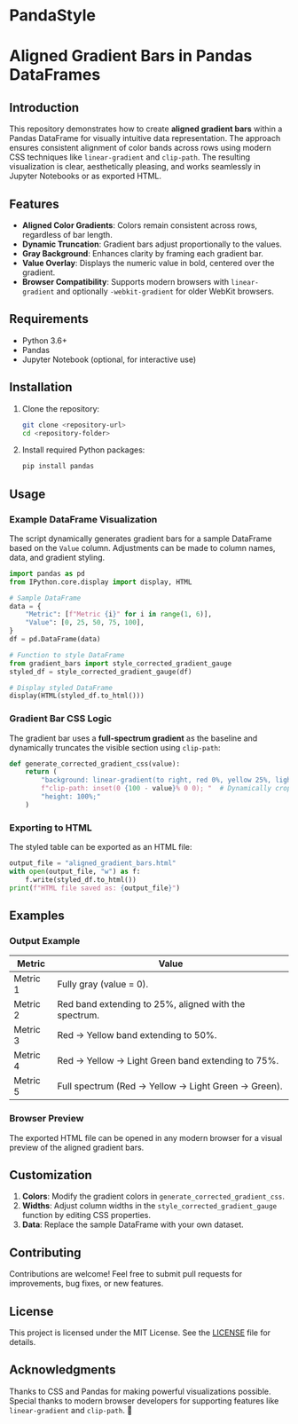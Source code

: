 # PandaStyle
# Aligned Gradient Bars in Pandas DataFrames

## Introduction
This repository demonstrates how to create **aligned gradient bars** within a Pandas DataFrame for visually intuitive data representation. The approach ensures consistent alignment of color bands across rows using modern CSS techniques like `linear-gradient` and `clip-path`. The resulting visualization is clear, aesthetically pleasing, and works seamlessly in Jupyter Notebooks or as exported HTML.

## Features
- **Aligned Color Gradients**: Colors remain consistent across rows, regardless of bar length.
- **Dynamic Truncation**: Gradient bars adjust proportionally to the values.
- **Gray Background**: Enhances clarity by framing each gradient bar.
- **Value Overlay**: Displays the numeric value in bold, centered over the gradient.
- **Browser Compatibility**: Supports modern browsers with `linear-gradient` and optionally `-webkit-gradient` for older WebKit browsers.

## Requirements
- Python 3.6+
- Pandas
- Jupyter Notebook (optional, for interactive use)

## Installation
1. Clone the repository:
   ```bash
   git clone <repository-url>
   cd <repository-folder>
   ```

2. Install required Python packages:
   ```bash
   pip install pandas
   ```

## Usage
### Example DataFrame Visualization
The script dynamically generates gradient bars for a sample DataFrame based on the `Value` column. Adjustments can be made to column names, data, and gradient styling.

```python
import pandas as pd
from IPython.core.display import display, HTML

# Sample DataFrame
data = {
    "Metric": [f"Metric {i}" for i in range(1, 6)],
    "Value": [0, 25, 50, 75, 100],
}
df = pd.DataFrame(data)

# Function to style DataFrame
from gradient_bars import style_corrected_gradient_gauge
styled_df = style_corrected_gradient_gauge(df)

# Display styled DataFrame
display(HTML(styled_df.to_html()))
```

### Gradient Bar CSS Logic
The gradient bar uses a **full-spectrum gradient** as the baseline and dynamically truncates the visible section using `clip-path`:

```python
def generate_corrected_gradient_css(value):
    return (
        "background: linear-gradient(to right, red 0%, yellow 25%, lightgreen 75%, green 100%); "
        f"clip-path: inset(0 {100 - value}% 0 0); "  # Dynamically crop the gradient
        "height: 100%;"
    )
```

### Exporting to HTML
The styled table can be exported as an HTML file:

```python
output_file = "aligned_gradient_bars.html"
with open(output_file, "w") as f:
    f.write(styled_df.to_html())
print(f"HTML file saved as: {output_file}")
```

## Examples
### Output Example
| Metric   | Value                                          |
|----------|-----------------------------------------------|
| Metric 1 | Fully gray (value = 0).                      |
| Metric 2 | Red band extending to 25%, aligned with the spectrum. |
| Metric 3 | Red → Yellow band extending to 50%.           |
| Metric 4 | Red → Yellow → Light Green band extending to 75%. |
| Metric 5 | Full spectrum (Red → Yellow → Light Green → Green).    |

### Browser Preview
The exported HTML file can be opened in any modern browser for a visual preview of the aligned gradient bars.

## Customization
1. **Colors**: Modify the gradient colors in `generate_corrected_gradient_css`.
2. **Widths**: Adjust column widths in the `style_corrected_gradient_gauge` function by editing CSS properties.
3. **Data**: Replace the sample DataFrame with your own dataset.

## Contributing
Contributions are welcome! Feel free to submit pull requests for improvements, bug fixes, or new features.

## License
This project is licensed under the MIT License. See the [LICENSE](LICENSE) file for details.

## Acknowledgments
Thanks to CSS and Pandas for making powerful visualizations possible. Special thanks to modern browser developers for supporting features like `linear-gradient` and `clip-path`. 🚀

